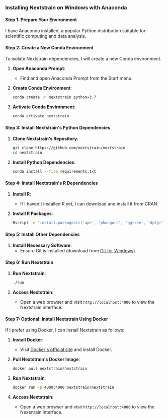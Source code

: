 
### Installing Nextstrain on Windows with Anaconda

#### Step 1: Prepare Your Environment

I have Anaconda installed, a popular Python distribution suitable for scientific computing and data analysis.

#### Step 2: Create a New Conda Environment

To isolate Nextstrain dependencies, I will create a new Conda environment.

1. **Open Anaconda Prompt**:
   - Find and open Anaconda Prompt from the Start menu.

2. **Create Conda Environment**:
   ```bash
   conda create -n nextstrain python=3.7
   ```

3. **Activate Conda Environment**:
   ```bash
   conda activate nextstrain
   ```

#### Step 3: Install Nextstrain's Python Dependencies

1. **Clone Nextstrain's Repository**:
   ```bash
   git clone https://github.com/nextstrain/nextstrain
   cd nextstrain
   ```

2. **Install Python Dependencies**:
   ```bash
   conda install --file requirements.txt
   ```

#### Step 4: Install Nextstrain's R Dependencies

1. **Install R**:
   - If I haven't installed R yet, I can download and install it from CRAN.

2. **Install R Packages**:
   ```bash
   Rscript -e "install.packages(c('ape', 'phangorn', 'ggtree', 'dplyr', 'readr', 'purrr', 'stringr', 'tidyr', 'ggplot2', 'cowplot'))"
   ```

#### Step 5: Install Other Dependencies

1. **Install Necessary Software**:
   - Ensure Git is installed (download from [Git for Windows](https://gitforwindows.org/)).

#### Step 6: Run Nextstrain

1. **Run Nextstrain**:
   ```bash
   ./run
   ```

2. **Access Nextstrain**:
   - Open a web browser and visit `http://localhost:4000` to view the Nextstrain interface.

#### Step 7: Optional: Install Nextstrain Using Docker

If I prefer using Docker, I can install Nextstrain as follows:

1. **Install Docker**:
   - Visit [Docker's official site](https://www.docker.com/get-started) and install Docker.

2. **Pull Nextstrain's Docker Image**:
   ```bash
   docker pull nextstrain/nextstrain
   ```

3. **Run Nextstrain**:
   ```bash
   docker run -p 4000:4000 nextstrain/nextstrain
   ```

4. **Access Nextstrain**:
   - Open a web browser and visit `http://localhost:4000` to view the Nextstrain interface.

